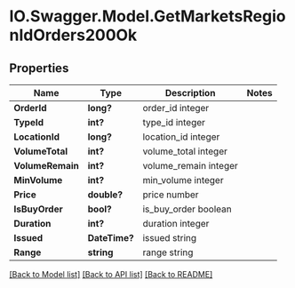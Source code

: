 # IO.Swagger.Model.GetMarketsRegionIdOrders200Ok
## Properties

Name | Type | Description | Notes
------------ | ------------- | ------------- | -------------
**OrderId** | **long?** | order_id integer | 
**TypeId** | **int?** | type_id integer | 
**LocationId** | **long?** | location_id integer | 
**VolumeTotal** | **int?** | volume_total integer | 
**VolumeRemain** | **int?** | volume_remain integer | 
**MinVolume** | **int?** | min_volume integer | 
**Price** | **double?** | price number | 
**IsBuyOrder** | **bool?** | is_buy_order boolean | 
**Duration** | **int?** | duration integer | 
**Issued** | **DateTime?** | issued string | 
**Range** | **string** | range string | 

[[Back to Model list]](../README.md#documentation-for-models) [[Back to API list]](../README.md#documentation-for-api-endpoints) [[Back to README]](../README.md)

